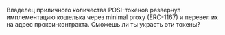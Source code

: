 Владелец приличного количества POSI-токенов развернул имплементацию кошелька через minimal proxy (ERC-1167) и перевел их на адрес прокси-контракта. Сможешь ли ты украсть эти токены?